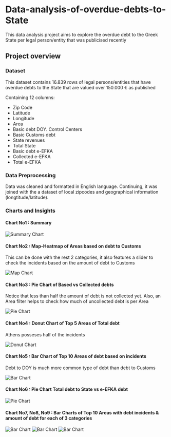 # Data-analysis-of-overdue-debts-to-State
This data analysis project aims to explore the overdue debt to the Greek State per legal person/entity that was publicised recently

## Project overview

### Dataset
This dataset contains 16.839 rows of legal persons/entities that have overdue debts to the State that are valued over 150.000 € as published

Containing 12 columns:

- Zip Code
- Latitude
- Longitude
- Area
- Basic debt DOY. Control Centers
- Basic Customs debt
- State revenues
- Total State
- Basic debt e-EFKA
- Collected e-EFKA
- Total e-EFKA

### Data Preprocessing
Data was cleaned and formatted in English language. Continuing, it was joined with the a dataset of local zipcodes and geographical information (longtitude/latitude).

### Charts and Insights
#### Chart No1 : Summary

![Summary Chart](charts-images/summary.png)

#### Chart No2 : Map-Heatmap of Areas based on debt to Customs
This can be done with the rest 2 categories, it also features a slider to check the incidents based on the amount of debt to Customs

![Map Chart](charts-images/map-heatmap.png)

#### Chart No3 : Pie Chart of Based vs Collected debts
Notice that less than half the amount of debt is not collected yet. Also, an Area filter helps to check how much of uncollected debt is per Area

![Pie Chart](charts-images/basic-vs-collected-debt-pie-chart.png)

#### Chart No4 : Donut Chart of Top 5 Areas of Total debt
Athens posseses half of the incidents

![Donut Chart](charts-images/top-5-areas-total-debt.png)

#### Chart No5 : Bar Chart of Top 10 Areas of debt based on incidents

Debt to DOY is much more common type of debt than debt to Customs

![Bar Chart](charts-images/top-10-incident-areas-doy.png)

#### Chart No6 : Pie Chart Total debt to State vs e-EFKA debt

![Pie Chart](charts-images/top-10-incident-areas-doy.png)


#### Chart No7, No8, No9 : Bar Charts of Top 10 Areas with debt incidents & amount of debt for each of 3 categories

![Bar Chart](charts-images/debt-to-customs-barchart.png)
![Bar Chart](charts-images/debt-to-DOY-barcharts.png)
![Bar Chart](charts-images/debt-to-eEfka-barcharts.png)
